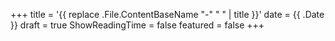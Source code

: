 +++
title = '{{ replace .File.ContentBaseName "-" " " | title }}'
date = {{ .Date }}
draft = true
ShowReadingTime = false
featured = false
+++
